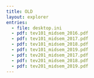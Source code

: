 ```yaml
---
title: OLD
layout: explorer
entries:
  - file: desktop.ini
  - pdf: tev101_midsem_2016.pdf
  - pdf: tev101_midsem_2017.pdf
  - pdf: tev101_midsem_2018.pdf
  - pdf: tev101_midsem_2019.pdf
  - pdf: tev201_midsem_2017.pdf
  - pdf: tev201_midsem_2018.pdf
  - pdf: tev201_midsem_2019.pdf
---
```

